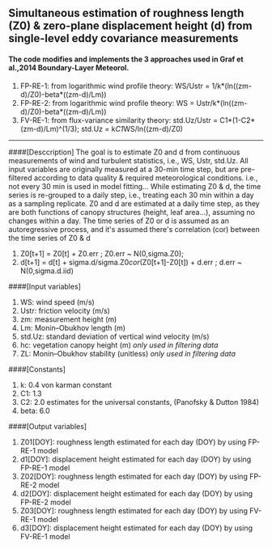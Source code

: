 ## Simultaneous estimation of roughness length (Z0) & zero-plane displacement height (d) from single-level eddy covariance measurements

#### The code modifies and implements the 3 approaches used in Graf et al.,2014 Boundary-Layer Meteorol.
1. FP-RE-1: from logarithmic wind profile theory: WS/Ustr = 1/k*(ln((zm-d)/Z0)-beta*((zm-d)/Lm))
2. FP-RE-2: from logarithmic wind profile theory: WS = Ustr/k*(ln((zm-d)/Z0)-beta*((zm-d)/Lm))
3. FV-RE-1: from flux-variance similarity theory: std.Uz/Ustr = C1*(1-C2*(zm-d)/Lm)^(1/3); std.Uz = k*C1*WS/ln((zm-d)/Z0)    
 

----

####[Desccription]
The goal is to estimate Z0 and d from continuous measurements of wind and turbulent statistics, i.e., WS, Ustr, std.Uz. All input variables are originally measured at a 30-min time step, but are pre-filtered according to data quality & required meteorological conditions. i.e., not every 30 min is used in model fitting...
While estimating Z0 & d, the time series is re-grouped to a daily step, i.e., treating each 30 min within a day as a sampling replicate. Z0 and d are estimated at a daily time step, as they are both functions of canopy structures (height, leaf area...), assuming no changes within a day. The time series of Z0 or d is assumed as an autoregressive process, and it's assumed there's correlation (cor) between the time series of Z0 & d

1. Z0[t+1] = Z0[t] + Z0.err ; Z0.err ~ N(0,sigma.Z0); 
2. d[t+1] = d[t] + sigma.d/sigma.Z0*cor*(Z0[t+1]-Z0[t]) + d.err ; d.err ~ N(0,sigma.d.iid)

####[Input variables]  
1. WS: wind speed (m/s) 
2. Ustr: friction velocity (m/s) 
3. zm: measurement height (m) 
4. Lm: Monin–Obukhov length (m) 
5. std.Uz: standard deviation of vertical wind velocity (m/s)
6. hc: vegetation canopy height (m) *only used in filtering data*
7. ZL: Monin–Obukhov stability (unitless) *only used in filtering data*

####[Constants]      
1. k: 0.4 von karman constant
2. C1: 1.3
3. C2: 2.0 estimates for the universal constants, (Panofsky & Dutton 1984)
4. beta: 6.0

####[Output variables]
1. Z01[DOY]: roughness length estimated for each day (DOY) by using FP-RE-1 model
2. d1[DOY]: displacement height estimated for each day (DOY) by using FP-RE-1 model
3. Z02[DOY]: roughness length estimated for each day (DOY) by using FP-RE-2 model
4. d2[DOY]: displacement height estimated for each day (DOY) by using FP-RE-2 model
5. Z03[DOY]: roughness length estimated for each day (DOY) by using FV-RE-1 model
6. d3[DOY]: displacement height estimated for each day (DOY) by using FV-RE-1 model
